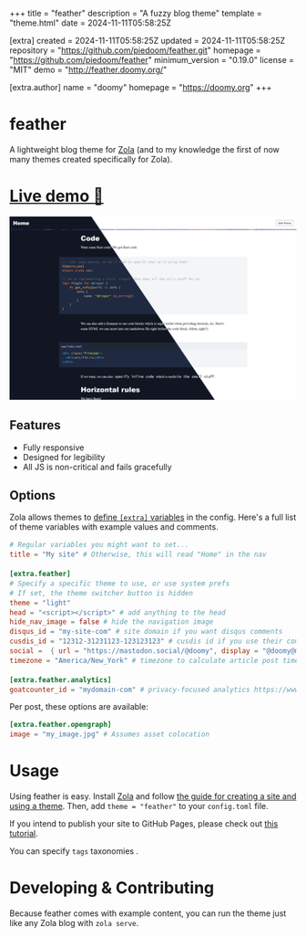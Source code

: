
+++
title = "feather"
description = "A fuzzy blog theme"
template = "theme.html"
date = 2024-11-11T05:58:25Z

[extra]
created = 2024-11-11T05:58:25Z
updated = 2024-11-11T05:58:25Z
repository = "https://github.com/piedoom/feather.git"
homepage = "https://github.com/piedoom/feather"
minimum_version = "0.19.0"
license = "MIT"
demo = "http://feather.doomy.org/"

[extra.author]
name = "doomy"
homepage = "https://doomy.org"
+++        

# feather
A lightweight blog theme for [Zola](https://www.getzola.org/) (and to my knowledge the first of now
many themes created specifically for Zola).

# [Live demo 🔗](https://feather.doomy.org/)

[![screenshot](screenshot.png)](https://feather.doomy.org/)

## Features

- Fully responsive
- Designed for legibility
- All JS is non-critical and fails gracefully

## Options
Zola allows themes to [define `[extra]` variables](https://www.getzola.org/documentation/getting-started/configuration/)
in the config. Here's a full list of theme variables with example values and comments.

```toml
# Regular variables you might want to set...
title = "My site" # Otherwise, this will read "Home" in the nav

[extra.feather]
# Specify a specific theme to use, or use system prefs
# If set, the theme switcher button is hidden
theme = "light"
head = "<script></script>" # add anything to the head
hide_nav_image = false # hide the navigation image
disqus_id = "my-site-com" # site domain if you want disqus comments
cusdis_id = "12312-31231123-123123123" # cusdis id if you use their comment service
social =  { url = "https://mastodon.social/@doomy", display = "@doomy@mastodon.social" } # generic social to show on pages
timezone = "America/New_York" # timezone to calculate article post times

[extra.feather.analytics]
goatcounter_id = "mydomain-com" # privacy-focused analytics https://www.goatcounter.com
```

Per post, these options are available:

```toml
[extra.feather.opengraph]
image = "my_image.jpg" # Assumes asset colocation
```

# Usage
Using feather is easy.  Install [Zola](https://www.getzola.org/) and follow
[the guide for creating a site and using a theme](https://www.getzola.org/documentation/themes/installing-and-using-themes/).  Then,
add `theme = "feather"` to your `config.toml` file.

If you intend to publish your site to GitHub Pages, please check out [this
tutorial](https://www.getzola.org/documentation/deployment/github-pages/).

You can specify `tags` taxonomies .

# Developing & Contributing
Because feather comes with example content, you can run the theme just like any Zola
blog with `zola serve`.

        